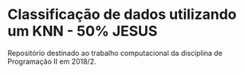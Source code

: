 # Classificação de dados utilizando um KNN - 50% JESUS
Repositório destinado ao trabalho computacional da disciplina de Programação II em 2018/2.
